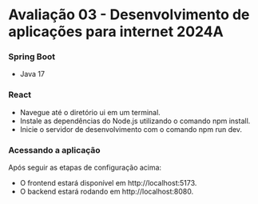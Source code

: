 # Avaliação 03 - Desenvolvimento de aplicações para internet 2024A

### Spring Boot

* Java 17

### React

- Navegue até o diretório ui em um terminal.
- Instale as dependências do Node.js utilizando o comando npm install.
- Inicie o servidor de desenvolvimento com o comando npm run dev.

### Acessando a aplicação
Após seguir as etapas de configuração acima:

- O frontend estará disponível em http://localhost:5173.
- O backend estará rodando em http://localhost:8080.
